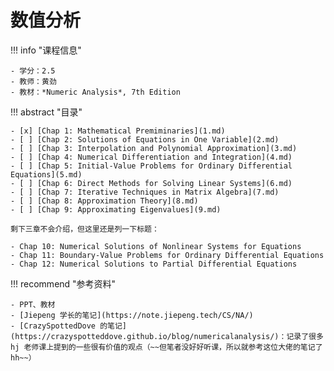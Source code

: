 # 数值分析

!!! info "课程信息"

    - 学分：2.5
    - 教师：黄劲
    - 教材：*Numeric Analysis*, 7th Edition


!!! abstract "目录"

    - [x] [Chap 1: Mathematical Premiminaries](1.md)
    - [ ] [Chap 2: Solutions of Equations in One Variable](2.md)
    - [ ] [Chap 3: Interpolation and Polynomial Approximation](3.md)
    - [ ] [Chap 4: Numerical Differentiation and Integration](4.md)
    - [ ] [Chap 5: Initial-Value Problems for Ordinary Differential Equations](5.md)
    - [ ] [Chap 6: Direct Methods for Solving Linear Systems](6.md)
    - [ ] [Chap 7: Iterative Techniques in Matrix Algebra](7.md)
    - [ ] [Chap 8: Approximation Theory](8.md)
    - [ ] [Chap 9: Approximating Eigenvalues](9.md)

    剩下三章不会介绍，但这里还是列一下标题：

    - Chap 10: Numerical Solutions of Nonlinear Systems for Equations
    - Chap 11: Boundary-Value Problems for Ordinary Differential Equations
    - Chap 12: Numerical Solutions to Partial Differential Equations


!!! recommend "参考资料"

    - PPT、教材
    - [Jiepeng 学长的笔记](https://note.jiepeng.tech/CS/NA/)
    - [CrazySpottedDove 的笔记](https://crazyspotteddove.github.io/blog/numericalanalysis/)：记录了很多 hj 老师课上提到的一些很有价值的观点（~~但笔者没好好听课，所以就参考这位大佬的笔记了hh~~）